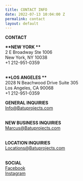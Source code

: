 ```yaml
---
title: CONTACT INFO
date: 2022-07-13 10:04:00 Z
permalink: contact
layout: default
---
```


**CONTACT**

**\*\*NEW   YORK \*\***\
2 E Broadway Ste 1006\
New York, NY 10038\
\+1 212-951-0359

**\
\*\*LOS ANGELES \*\***\
2028 N Beachwood Drive Suite 305\
Los Angeles, CA 90068\
\+1 212-951-0359

**GENERAL INQUIRIES**\
[Info@Batuprojects.com](mailto:info@batuprojects.com)

\
**NEW BUSINESS INQUIRIES**\
[Marcus@Batuprojects.com](mailto:marcus@batuprojects.com)

\
**LOCATION INQUIRIES**\
Locations@Batuprojects.com

\
**SOCIAL**\
[Facebook](https://www.facebook.com/batuprojects)\
[Instagram](https://www.instagram.com/batu_prod/)